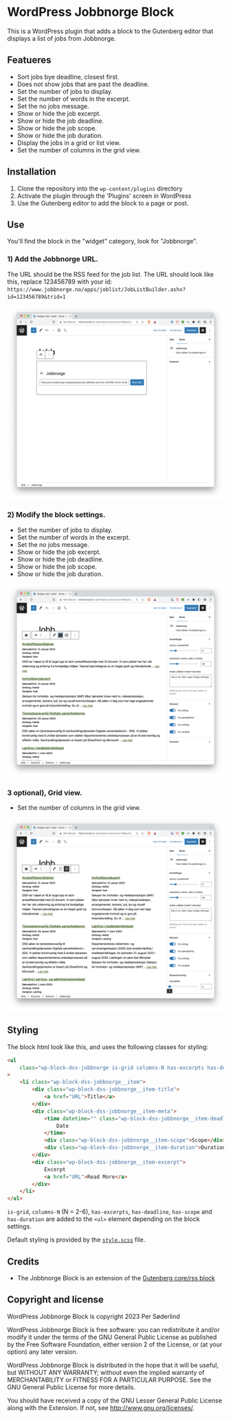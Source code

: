 # WordPress Jobbnorge Block

This is a WordPress plugin that adds a block to the Gutenberg editor that displays a list of jobs from Jobbnorge.

## Featueres

-   Sort jobs bye deadline, closest first.
-   Does not show jobs that are past the deadline.
-   Set the number of jobs to display.
-   Set the number of words in the excerpt.
-   Set the no jobs message.
-   Show or hide the job excerpt.
-   Show or hide the job deadline.
-   Show or hide the job scope.
-   Show or hide the job duration.
-   Display the jobs in a grid or list view.
-   Set the number of columns in the grid view.

## Installation

1. Clone the repository into the `wp-content/plugins` directory
1. Activate the plugin through the 'Plugins' screen in WordPress
1. Use the Gutenberg editor to add the block to a page or post.

## Use

You'll find the block in the "widget" category, look for "Jobbnorge".

### 1) Add the Jobbnorge URL.

The URL should be the RSS feed for the job list. The URL should look like this, replace 123456789 with your id: `https://www.jobbnorge.no/apps/joblist/JobListBuilder.ashx?id=123456789&trid=1`

[![Add the Jobbnorge URL.](.wordpress-org/screenshot-1.png)](.wordpress-org/screenshot-1.png)

### 2) Modify the block settings.

-   Set the number of jobs to display.
-   Set the number of words in the excerpt.
-   Set the no jobs message.
-   Show or hide the job excerpt.
-   Show or hide the job deadline.
-   Show or hide the job scope.
-   Show or hide the job duration.

[![Modify the block settings.](.wordpress-org/screenshot-2.png)](.wordpress-org/screenshot-2.png)

### 3 optional), Grid view.

-   Set the number of columns in the grid view.

[![Grid view.](.wordpress-org/screenshot-3.png)](.wordpress-org/screenshot-3.png)

## Styling

The block html look like this, and uses the following classes for styling:

```html
<ul
	class="wp-block-dss-jobbnorge is-grid columns-N has-excerpts has-deadline has-scope has-duration"
>
	<li class="wp-block-dss-jobbnorge__item">
		<div class="wp-block-dss-jobbnorge__item-title">
			<a href="URL">Title</a>
		</div>
		<div class="wp-block-dss-jobbnorge__item-meta">
			<time datetime="" class="wp-block-dss-jobbnorge__item-deadline">
				Date
			</time>
			<div class="wp-block-dss-jobbnorge__item-scope">Scope</div>
			<div class="wp-block-dss-jobbnorge__item-duration">Duration</div>
		</div>
		<div class="wp-block-dss-jobbnorge__item-excerpt">
			Excerpt
			<a href="URL">Read More</a>
		</div>
	</li>
</ul>
```

`is-grid`, `columns-N` (N = 2-6), `has-excerpts`, `has-deadline`, `has-scope` and `has-duration` are added to the `<ul>` element depending on the block settings.

Default styling is provided by the [`style.scss`](src/style.scss) file.

## Credits

-   The Jobbnorge Block is an extension of the [Gutenberg core/rss block](https://github.com/WordPress/gutenberg/tree/trunk/packages/block-library/src/rss)

## Copyright and license

WordPress Jobbnorge Block is copyright 2023 Per Søderlind

WordPress Jobbnorge Block is free software: you can redistribute it and/or modify it under the terms of the GNU General Public License as published by the Free Software Foundation, either version 2 of the License, or (at your option) any later version.

WordPress Jobbnorge Block is distributed in the hope that it will be useful, but WITHOUT ANY WARRANTY; without even the implied warranty of MERCHANTABILITY or FITNESS FOR A PARTICULAR PURPOSE. See the GNU General Public License for more details.

You should have received a copy of the GNU Lesser General Public License along with the Extension. If not, see http://www.gnu.org/licenses/.
